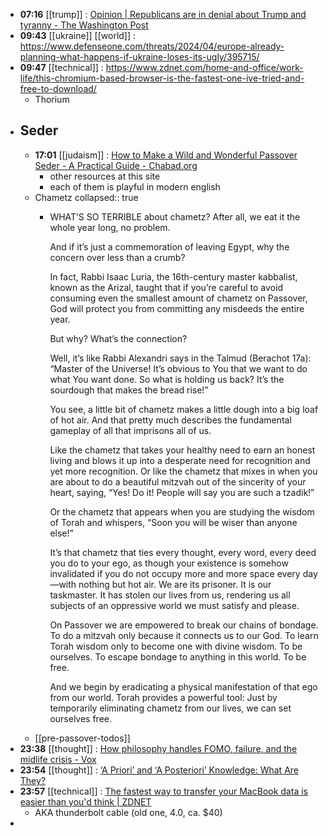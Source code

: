 - **07:16** [[trump]] : [Opinion | Republicans are in denial about Trump and tyranny - The Washington Post](https://www.washingtonpost.com/opinions/2024/04/12/newsletter-republican-denial-trump-tyrant/ "Opinion | Republicans are in denial about Trump and tyranny - The Washington Post")
- **09:43** [[ukraine]] [[world]] :  https://www.defenseone.com/threats/2024/04/europe-already-planning-what-happens-if-ukraine-loses-its-ugly/395715/
- **09:47** [[technical]] :  https://www.zdnet.com/home-and-office/work-life/this-chromium-based-browser-is-the-fastest-one-ive-tried-and-free-to-download/
	- Thorium
- ## Seder
	- **17:01** [[judaism]] : [How to Make a Wild and Wonderful Passover Seder - A Practical Guide - Chabad.org](https://www.chabad.org/multimedia/video_cdo/aid/1156813/jewish/Wild-and-Wonderful-Passover-Seder.htm "How to Make a Wild and Wonderful Passover Seder - A Practical Guide - Chabad.org")
		- other resources at this site
		- each of them is playful in modern english
	- Chametz
	  collapsed:: true
		- WHAT’S SO TERRIBLE about chametz? After all, we eat it the whole
		  year long, no problem.
		  
		  And if it’s just a commemoration of leaving Egypt, why the concern over
		  less than a crumb?
		  
		  In fact, Rabbi Isaac Luria, the 16th-century master kabbalist, known as
		  the Arizal, taught that if you’re careful to avoid consuming even the
		  smallest amount of chametz on Passover, God will protect you from
		  committing any misdeeds the entire year.
		  
		  But why? What’s the connection?
		  
		  Well, it’s like Rabbi Alexandri says in the Talmud (Berachot 17a):
		  “Master of the Universe! It’s obvious to You that we want to do what You
		  want done. So what is holding us back? It’s the sourdough that makes
		  the bread rise!”
		  
		  You see, a little bit of chametz makes a little dough into a big loaf of hot
		  air. And that pretty much describes the fundamental gameplay of all
		  that imprisons all of us.
		  
		  Like the chametz that takes your healthy need to earn an honest living
		  and blows it up into a desperate need for recognition and yet more recognition.
		  Or like the chametz that mixes in when you are about to do a beautiful
		  mitzvah out of the sincerity of your heart, saying, “Yes! Do it! People will
		  say you are such a tzadik!”
		  
		  Or the chametz that appears when you are studying the wisdom of Torah and whispers, “Soon you will be wiser than anyone else!”
		  
		  It’s that chametz that ties every thought, every word, every deed you do
		  to your ego, as though your existence is somehow invalidated if you do
		  not occupy more and more space every day—with nothing but hot air.
		  We are its prisoner. It is our taskmaster. It has stolen our lives from us,
		  rendering us all subjects of an oppressive world we must satisfy and
		  please.
		  
		  On Passover we are empowered to break our chains of bondage. To do a
		  mitzvah only because it connects us to our God. To learn Torah wisdom
		  only to become one with divine wisdom. To be ourselves. To escape
		  bondage to anything in this world. To be free.
		  
		  And we begin by eradicating a physical manifestation of that ego from
		  our world. Torah provides a powerful tool: Just by temporarily eliminating chametz from our lives, we can set ourselves free.
	- [[pre-passover-todos]]
- **23:38** [[thought]] : [How philosophy handles FOMO, failure, and the midlife crisis - Vox](https://www.vox.com/the-gray-area/24124424/philosophy-midlife-crisis-life-death-purpose "How philosophy handles FOMO, failure, and the midlife crisis - Vox")
- **23:54** [[thought]] : [‘A Priori’ and ‘A Posteriori’ Knowledge: What Are They?](https://www.thecollector.com/a-priori-and-a-posteriori-knowledge-what-are-they/ "‘A Priori’ and ‘A Posteriori’ Knowledge: What Are They?")
- **23:57** [[technical]] : [The fastest way to transfer your MacBook data is easier than you'd think | ZDNET](https://www.zdnet.com/home-and-office/the-fastest-way-to-transfer-your-macbook-data-is-easier-than-youd-think/ "The fastest way to transfer your MacBook data is easier than you'd think | ZDNET")
	- AKA thunderbolt cable (old one, 4.0, ca. $40)
-